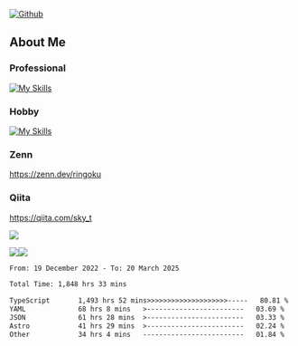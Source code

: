 [![Github](https://img.shields.io/github/followers/skyt-a?label=Follow&style=social)](https://github.com/skyt-a)

## About Me
### Professional
[![My Skills](https://skillicons.dev/icons?i=react,ts,js,nodejs,java,graphql,firebase,githubactions&theme=light)](https://skillicons.dev)
### Hobby
[![My Skills](https://skillicons.dev/icons?i=unity,rust,py&theme=light)](https://skillicons.dev)

### Zenn
https://zenn.dev/ringoku
### Qiita
https://qiita.com/sky_t


![](https://github-profile-summary-cards.vercel.app/api/cards/profile-details?username=skyt-a&theme=default)

![](https://github-profile-summary-cards.vercel.app/api/cards/repos-per-language?username=skyt-a&theme=default)![](https://github-profile-summary-cards.vercel.app/api/cards/stats?username=RinGoku&theme=default)

<!--START_SECTION:waka-->

```txt
From: 19 December 2022 - To: 20 March 2025

Total Time: 1,848 hrs 33 mins

TypeScript       1,493 hrs 52 mins>>>>>>>>>>>>>>>>>>>>-----   80.81 %
YAML             68 hrs 8 mins   >------------------------   03.69 %
JSON             61 hrs 28 mins  >------------------------   03.33 %
Astro            41 hrs 29 mins  >------------------------   02.24 %
Other            34 hrs 4 mins   -------------------------   01.84 %
```

<!--END_SECTION:waka-->
